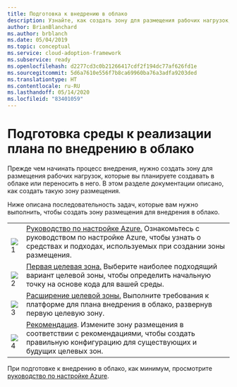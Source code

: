 ```yaml
---
title: Подготовка к внедрению в облако
description: Узнайте, как создать зону для размещения рабочих нагрузок, которые вы планируете создавать в облаке или переносить в него.
author: BrianBlanchard
ms.author: brblanch
ms.date: 05/04/2019
ms.topic: conceptual
ms.service: cloud-adoption-framework
ms.subservice: ready
ms.openlocfilehash: d2277cd3c0b21266417cdf2f194dc77af626fd1e
ms.sourcegitcommit: 5d6a7610e556f7b8ca69960ba76a3adfa9203ded
ms.translationtype: HT
ms.contentlocale: ru-RU
ms.lasthandoff: 05/14/2020
ms.locfileid: "83401059"
---
```

<!-- markdownlint-disable MD026 -->

# <a name="ensure-the-environment-is-prepared-for-the-cloud-adoption-plan"></a>Подготовка среды к реализации плана по внедрению в облако

Прежде чем начинать процесс внедрения, нужно создать зону для размещения рабочих нагрузок, которые вы планируете создавать в облаке или переносить в него. В этом разделе документации описано, как создать такую зону размещения.

Ниже описана последовательность задач, которые вам нужно выполнить, чтобы создать зону размещения для внедрения в облако.

<!-- markdownlint-disable MD033 -->

| | |
|---|---|
| <br> ![1](../_images/icons/1.png) | [Руководство по настройке Azure.](./azure-setup-guide/index.md) Ознакомьтесь с руководством по настройке Azure, чтобы узнать о средствах и подходах, используемых при создании зоны размещения.                                |
| <br> ![2](../_images/icons/2.png) | [Первая целевая зона.](./landing-zone/first-landing-zone.md) Выберите наиболее подходящий вариант целевой зоны, чтобы определить начальную точку на основе кода для вашей среды.                                |
| <br> ![3](../_images/icons/3.png) | [Расширение целевой зоны.](./considerations/index.md) Выполните требования к платформе для плана внедрения в облако, развернув первую целевую зону.                                |
| <br> ![4](../_images/icons/4.png) | [Рекомендация](./azure-best-practices/index.md). Измените зону размещения в соответствии с рекомендациями, чтобы создать правильную конфигурацию для существующих и будущих целевых зон.                        |

При подготовке к внедрению в облако, как минимум, просмотрите [руководство по настройке Azure](./azure-setup-guide/index.md).
